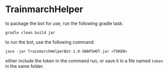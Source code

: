 # TrainmarchHelper

to package the bot for use, run the following gradle task:

```
gradle clean build jar
```

to run the bot, use the following command:

```
java -jar TrainmarchHelperBot-1.0-SNAPSHOT.jar <TOKEN>
```

either include the token in the command run, or save it in a file named `token` in the same folder.
